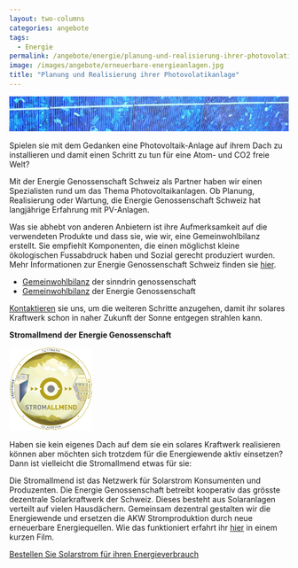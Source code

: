 ```yaml
---
layout: two-columns
categories: angebote
tags:
  - Energie
permalink: /angebote/energie/planung-und-realisierung-ihrer-photovolatikanlage/
image: /images/angebote/erneuerbare-energieanlagen.jpg
title: "Planung und Realisierung ihrer Photovolatikanlage"
---
```

<div class="angebot-top-wide"><img title="Planung und Realisierung ihrer Photovolatikanlage" src="/images/angebote/erneuerbare-energieanlagen_sub.jpg"></div>

Spielen sie mit dem Gedanken eine Photovoltaik-Anlage auf ihrem Dach zu installieren und damit einen Schritt zu tun für eine Atom- und CO2 freie Welt? 

Mit der Energie Genossenschaft Schweiz als Partner haben wir einen Spezialisten rund um das Thema Photovoltaikanlagen. Ob Planung, Realisierung oder Wartung, die Energie Genossenschaft Schweiz hat langjährige Erfahrung mit PV-Anlagen. 

Was sie abhebt von anderen Anbietern ist ihre Aufmerksamkeit auf die verwendeten Produkte und dass sie, wie wir, eine Gemeinwohlbilanz erstellt. Sie empfiehlt Komponenten, die einen möglichst kleine ökologischen Fussabdruck haben und Sozial gerecht produziert wurden. Mehr Informationen zur Energie Genossenschaft Schweiz finden sie [hier](http://www.energiegenossenschaft.ch/pv).

* [Gemeinwohlbilanz](/hintergrundwissen/gemeinwohlbilanz-2014/) der sinndrin genossenschaft
* [Gemeinwohlbilanz](http://www.energiegenossenschaft.ch/wp2/wp-content/uploads/2015/12/151127_Gemeinwohl-Bericht-EGch-2014.pdf) der Energie Genossenschaft

[Kontaktieren](/ueber-uns/kontakt/) sie uns, um die weiteren Schritte anzugehen, damit ihr solares Kraftwerk schon in naher Zukunft der Sonne entgegen strahlen kann.

**Stromallmend der Energie Genossenschaft**

<img src="/images/angebote/stromallmend-kreis-1.jpg">

Haben sie kein eigenes Dach auf dem sie ein solares Kraftwerk realisieren können aber möchten sich trotzdem für die Energiewende aktiv einsetzen? Dann ist vielleicht die Stromallmend etwas für sie:

Die Stromallmend ist das Netzwerk für Solarstrom Konsumenten und Produzenten. Die Energie Genossenschaft betreibt kooperativ das grösste dezentrale Solarkraftwerk der Schweiz. Dieses besteht aus Solaranlagen verteilt auf vielen Hausdächern. Gemeinsam dezentral gestalten wir die Energiewende und ersetzen die AKW Stromproduktion durch neue erneuerbare Energiequellen. Wie das funktioniert erfahrt ihr [hier](https://www.youtube.com/watch?v=LgR6MwzIX9A) in einem kurzen Film.

<a class="button expand" target="_blank" href="http://www.energiegenossenschaft.ch/wp2/wp-admin/admin-ajax.php?action=frm_forms_preview&form=dy948g222">Bestellen Sie Solarstrom für ihren Energieverbrauch</a>